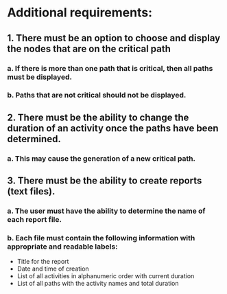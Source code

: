 # Additional requirements:

## 1. There must be an option to choose and display the nodes that are on the critical path
### a. If there is more than one path that is critical, then all paths must be displayed. 
### b. Paths that are not critical should not be displayed.

## 2. There must be the ability to change the duration of an activity once the paths have been determined. 
### a. This may cause the generation of a new critical path.

## 3. There must be the ability to create reports (text files). 
### a. The user must have the ability to determine the name of each report file. 
### b. Each file must contain the following information with appropriate and readable labels:
- Title for the report
- Date and time of creation
- List of all activities in alphanumeric order with current duration
- List of all paths with the activity names and total duration
